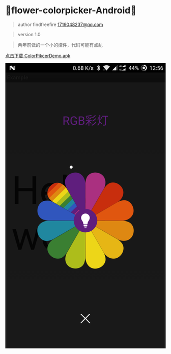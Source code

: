 :running:flower-colorpicker-Android:running:
============
>author  findfreefire <1719048237@qq.com>

>version 1.0

>两年前做的一个小的控件，代码可能有点乱


[点击下载 ColorPikcerDemo.apk](http://fir.im/ColorPickerDemo) 


![Alt text](https://github.com/FindFreeFire/flower-colorpicker/blob/master/screenshots/Screenshot_20170726-005609.png)
